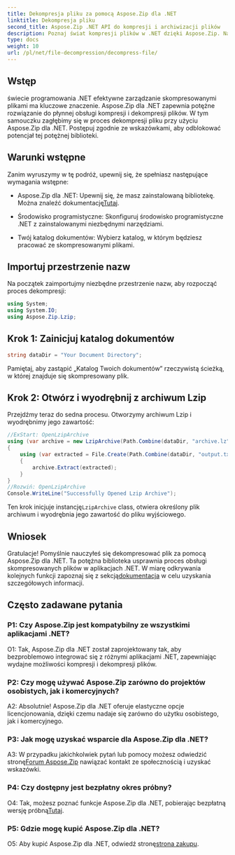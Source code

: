 ```yaml
---
title: Dekompresja pliku za pomocą Aspose.Zip dla .NET
linktitle: Dekompresja pliku
second_title: Aspose.Zip .NET API do kompresji i archiwizacji plików
description: Poznaj świat kompresji plików w .NET dzięki Aspose.Zip. Naucz się sztuki dekompresji plików bez wysiłku.
type: docs
weight: 10
url: /pl/net/file-decompression/decompress-file/
---
```

## Wstęp

świecie programowania .NET efektywne zarządzanie skompresowanymi plikami ma kluczowe znaczenie. Aspose.Zip dla .NET zapewnia potężne rozwiązanie do płynnej obsługi kompresji i dekompresji plików. W tym samouczku zagłębimy się w proces dekompresji pliku przy użyciu Aspose.Zip dla .NET. Postępuj zgodnie ze wskazówkami, aby odblokować potencjał tej potężnej biblioteki.

## Warunki wstępne

Zanim wyruszymy w tę podróż, upewnij się, że spełniasz następujące wymagania wstępne:

-  Aspose.Zip dla .NET: Upewnij się, że masz zainstalowaną bibliotekę. Można znaleźć dokumentację[Tutaj](https://reference.aspose.com/zip/net/).

- Środowisko programistyczne: Skonfiguruj środowisko programistyczne .NET z zainstalowanymi niezbędnymi narzędziami.

- Twój katalog dokumentów: Wybierz katalog, w którym będziesz pracować ze skompresowanymi plikami.

## Importuj przestrzenie nazw

Na początek zaimportujmy niezbędne przestrzenie nazw, aby rozpocząć proces dekompresji:

```csharp
using System;
using System.IO;
using Aspose.Zip.Lzip;
```

## Krok 1: Zainicjuj katalog dokumentów

```csharp
string dataDir = "Your Document Directory";
```

Pamiętaj, aby zastąpić „Katalog Twoich dokumentów” rzeczywistą ścieżką, w której znajduje się skompresowany plik.

## Krok 2: Otwórz i wyodrębnij z archiwum Lzip

Przejdźmy teraz do sedna procesu. Otworzymy archiwum Lzip i wyodrębnimy jego zawartość:

```csharp
//ExStart: OpenLzipArchive
using (var archive = new LzipArchive(Path.Combine(dataDir, "archive.lz")))
{
    using (var extracted = File.Create(Path.Combine(dataDir, "output.txt")))
    {
        archive.Extract(extracted);
    }
}
//Rozwiń: OpenLzipArchive
Console.WriteLine("Successfully Opened Lzip Archive");
```

 Ten krok inicjuje instancję`LzipArchive` class, otwiera określony plik archiwum i wyodrębnia jego zawartość do pliku wyjściowego.

## Wniosek

 Gratulacje! Pomyślnie nauczyłeś się dekompresować plik za pomocą Aspose.Zip dla .NET. Ta potężna biblioteka usprawnia proces obsługi skompresowanych plików w aplikacjach .NET. W miarę odkrywania kolejnych funkcji zapoznaj się z sekcją[dokumentacja](https://reference.aspose.com/zip/net/) w celu uzyskania szczegółowych informacji.

## Często zadawane pytania

### P1: Czy Aspose.Zip jest kompatybilny ze wszystkimi aplikacjami .NET?

O1: Tak, Aspose.Zip dla .NET został zaprojektowany tak, aby bezproblemowo integrować się z różnymi aplikacjami .NET, zapewniając wydajne możliwości kompresji i dekompresji plików.

### P2: Czy mogę używać Aspose.Zip zarówno do projektów osobistych, jak i komercyjnych?

A2: Absolutnie! Aspose.Zip dla .NET oferuje elastyczne opcje licencjonowania, dzięki czemu nadaje się zarówno do użytku osobistego, jak i komercyjnego.

### P3: Jak mogę uzyskać wsparcie dla Aspose.Zip dla .NET?

A3: W przypadku jakichkolwiek pytań lub pomocy możesz odwiedzić stronę[Forum Aspose.Zip](https://forum.aspose.com/c/zip/37) nawiązać kontakt ze społecznością i uzyskać wskazówki.

### P4: Czy dostępny jest bezpłatny okres próbny?

 O4: Tak, możesz poznać funkcje Aspose.Zip dla .NET, pobierając bezpłatną wersję próbną[Tutaj](https://releases.aspose.com/).

### P5: Gdzie mogę kupić Aspose.Zip dla .NET?

 O5: Aby kupić Aspose.Zip dla .NET, odwiedź stronę[strona zakupu](https://purchase.aspose.com/buy).